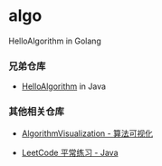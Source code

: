 # algo
HelloAlgorithm in Golang

### 兄弟仓库

- [HelloAlgorithm](https://github.com/hackfengJam/HelloAlgorithm) in Java


### 其他相关仓库

- [AlgorithmVisualization - 算法可视化](https://github.com/hackfengJam/AlgorithmVisualization)

- [LeetCode 平常练习 - Java](https://github.com/hackfengJam/LeetCode)

